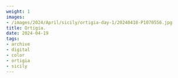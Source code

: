 ```yaml
---
weight: 1
images:
- /images/2024/April/sicily/ortigia-day-1/20240418-P1070556.jpg
title: Ortigia.
date: 2024-04-19
tags:
- archive
- digital
- color
- ortigia
- sicily
---
```


